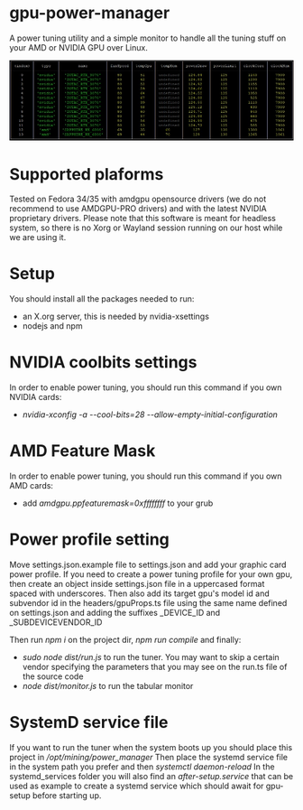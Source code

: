 # gpu-power-manager
A power tuning utility and a simple monitor to handle all the tuning stuff on your AMD or NVIDIA GPU over Linux.

![Alt text](/gpu-monitor-screen.jpg?raw=true "GPU Monitor tool")

# Supported plaforms
Tested on Fedora 34/35 with amdgpu opensource drivers (we do not recommend to use AMDGPU-PRO drivers) and with the latest NVIDIA proprietary drivers.
Please note that this software is meant for headless system, so there is no Xorg or Wayland session running on our host while we are using it.

# Setup
You should install all the packages needed to run:
- an X.org server, this is needed by nvidia-xsettings
- nodejs and npm

# NVIDIA coolbits settings
In order to enable power tuning, you should run this command if you own NVIDIA cards:
- *nvidia-xconfig -a --cool-bits=28 --allow-empty-initial-configuration*

# AMD Feature Mask
In order to enable power tuning, you should run this command if you own AMD cards:
- add *amdgpu.ppfeaturemask=0xffffffff* to your grub

# Power profile setting
Move settings.json.example file to settings.json and add your graphic card power profile. 
If you need to create a power tuning profile for your own gpu, then create an object inside settings.json file in a uppercased format spaced with underscores. Then also add its target gpu's model id and subvendor id in the headers/gpuProps.ts file using the same name defined on settings.json and adding the suffixes _DEVICE_ID and _SUBDEVICEVENDOR_ID

Then run *npm i* on the project dir, *npm run compile* and finally:
- *sudo node dist/run.js* to run the tuner. You may want to skip a certain vendor specifying the parameters that you may see on the run.ts file of the source code
- *node dist/monitor.js* to run the tabular monitor

# SystemD service file
If you want to run the tuner when the system boots up you should place this project in */opt/mining/power_manager*
Then place the systemd service file in the system path you prefer and then *systemctl daemon-reload*
In the systemd_services folder you will also find an *after-setup.service* that can be used as example to create a systemd service which should await for gpu-setup before starting up.

